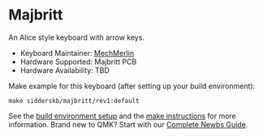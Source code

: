 # Majbritt

An Alice style keyboard with arrow keys. 

* Keyboard Maintainer: [MechMerlin](https://github.com/mechmerlin)
* Hardware Supported: Majbritt PCB
* Hardware Availability: TBD

Make example for this keyboard (after setting up your build environment):

    make sidderskb/majbritt/rev1:default

See the [build environment setup](https://docs.qmk.fm/#/getting_started_build_tools) and the [make instructions](https://docs.qmk.fm/#/getting_started_make_guide) for more information. Brand new to QMK? Start with our [Complete Newbs Guide](https://docs.qmk.fm/#/newbs).

